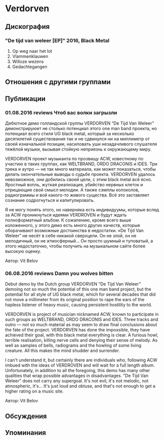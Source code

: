 # Verdorven



## Дискография

### "De tijd van weleer [EP]" 2016, Black Metal

1. Op weg naar het lot 
2. Vlammenklauwen 
3. Willoze wezens 
4. Gedachtegangen


## Отношения с другими группами


## Публикации

### 01.08.2016 reviews Чтоб вас волки загрызли

<p>Дебютное демо голландской группы VERDORVEN “De Tijd Van Weleer” демонстрируюет не столько потенциал этого one man band проекта, но потенциал всего стиля UG black metal, который за несколько десятилетий существования так и не сдвинулся ни на миллиметр от своей изначальной позиции, насиловать уши незадачливого слушателя тяжёлой музыки, вызывая стойкую неприязнь к окружающему миру.</p><p>VERDORVEN проект музыканта по прозвищу ACW, известному по участию в таких группах, как WELTBRAND, ORDO DRACONIS и IDES. Три трека и аутро — не так много материала, как может показаться, чтобы делать окончательные выводы о судьбе проекта. VERDORVEN удалось невозможное, они добились своей цели, с этим black metal всё ясно. Яростный вопль, жуткая реализация, убийство нервных клеток и отрицающие свой смысл мелодии. А также сэмплы колоколов, радиограммы и вой какого-то живого существа. Всё это заставляет сознание содрогнуться и капитулировать. </p><p>Я не могу понять этого, но наверняка есть индивидуумы, которые вслед за ACW проникнуться идеями VERDROVEN и будут ждать полноформатный альбом. К сожалению, кроме всего выше изложенного, у этого демо есть много других качеств, которые оборачивают возможные достоинства в недостатки. «De Tijd Van Weleer” не несёт в себе никакой сверхцели. Он не злой, он не мелодичный, он не атмосферный... Он просто шумный и туповатый, а этого недостаточно, чтобы получить на музыкальном сайте более высокую оценку.</p>
Автор: Vit Belov

### 06.08.2016 reviews Damn you wolves bitten

<p>Debut demo by the Dutch group VERDORVEN “De Tijd Van Weleer” demoing not so much the potential of this one man band project, but the potential for all style of UG black metal, which for several decades that did not move a millimeter from its original position to rape the ears of the hapless listener of heavy music, causing persistent hostility to the world.</p><p>VERDORVEN is project of musician nicknamed ACW, known to participate in such groups as WELTBRAND, ORDO DRACONIS and IDES. Three tracks and outro — not so much material as may seem to draw final conclusions about the fate of the project. VERDORVEN has done the impossible, they have achieved their goal, with this black metal everything is clear. A furious howl, terrible realisation, killing nerve cells and denying their sense of melody. As well as samples of bells, radiograms and the howling of some living creature. All this makes the mind shudder and surrender. </p><p>I can't understand it, but certainly there are individuals who, following ACW imbued with the ideas of VERDROVEN and will wait for a full length album. Unfortunately, in addition to all the foregoing, this demo has many other qualities that wrap possible advantages in disadvantages. "De Tijd Van Weleer" does not carry any supergoal. It's not evil, it's not melodic, not atmospheric, it's... It's just loud and obtuse, and that's not enough to get a higher rating on a music site.</p>
Автор: Vit Belov


## Обсуждения


## Упоминания

